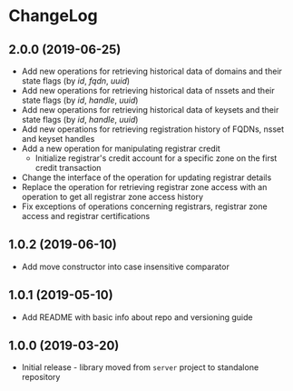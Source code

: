 # ChangeLog

## 2.0.0 (2019-06-25)
 * Add new operations for retrieving historical data of domains and their state flags (by _id_, _fqdn_, _uuid_)
 * Add new operations for retrieving historical data of nssets and their state flags (by _id_, _handle_, _uuid_)
 * Add new operations for retrieving historical data of keysets and their state flags (by _id_, _handle_, _uuid_)
 * Add new operations for retrieving registration history of FQDNs, nsset and keyset handles
 * Add a new operation for manipulating registrar credit
     * Initialize registrar's credit account for a specific zone on the first credit transaction
 * Change the interface of the operation for updating registrar details
 * Replace the operation for retrieving registrar zone access with an operation to get all registrar zone access history
 * Fix exceptions of operations concerning registrars, registrar zone access and registrar certifications

## 1.0.2 (2019-06-10)
 * Add move constructor into case insensitive comparator

## 1.0.1 (2019-05-10)
 * Add README with basic info about repo and versioning guide

## 1.0.0 (2019-03-20)
 * Initial release - library moved from `server` project to standalone repository
